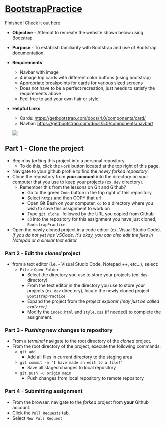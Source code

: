 # <a href="https://txlocnguyen.github.io/BootstrapPractice/">BootstrapPractice</a>
Finished! Check it out  <a href="https://txlocnguyen.github.io/BootstrapPractice/">here</a>
* **Objective** - Attempt to recreate the website shown below using Bootstrap.
* **Purpose** - To establish familiarity with Bootstrap and use of Bootstrap documentation.
* **Requirements**
    * Navbar with image
    * 4 image top cards with different color buttons (using bootstrap)
    * Appropriate breakpoints for cards for various sized screens
    * Does not have to be a perfect recreation, just needs to satisfy the requirements above
    * Feel free to add your own flair or style!

* **Helpful Links** 
    * Cards: https://getbootstrap.com/docs/4.0/components/card/ 
    * Navbar: https://getbootstrap.com/docs/5.0/components/navbar/

    ![](./resources/img/bootstrap-practice-image.png)

## Part 1 - Clone the project

* Begin by _forking_ this project into a personal repository.
   * To do this, click the `Fork` button located at the top right of this page.
* Navigate to your github profile to find the _newly forked repository_.
* Clone the repository from **your account** into the directory on your computer that you use to keep your projects (ex. `dev` directory).
    - Remember this from the lessons on Git and Github?
        - Go to the green `Code` button in the top right of this repository
        - Select `https` and then COPY that url
        - Open Git Bash on your computer, `cd` to a directory where you wish to save this assignment to work on
        - Type `git clone ` followed by the URL you copied from Github
        - `cd` into the repository for this assignment you have just cloned, `BootstrapPractice`
* Open the newly cloned project in a code editor (ex. Visual Studio Code). _If you do not yet has VSCode, it's okay, you can also edit the files in Notepad or a similar text editor._

### Part 2 - Edit the _cloned_ project

* from a text editor (i.e. - Visual Studio Code, Notepad ++, etc...), select:
  * `File` > `Open Folder`
    * Select the directory you use to store your projects (ex. `dev` directory) 
    * From the text editor,in the directory you use to store your projects (ex. `dev` directory), locate the newly cloned project `BootstrapPractice`
    * Expand the project from the _project explorer (may just be called `explorer`)_
    * Modify the `index.html` and `style.css` (if needed) to complete the assignment.
    

### Part 3 - _Pushing_ new changes to repository

* From a _terminal_ navigate to the root directory of the _cloned_ project.
* From the root directory of the project, execute the following commands:
    * `git add .`
        * Add all files in current directory to the staging area       
    * `git commit -m 'I have made an edit to a file!'`
        * Save all staged changes to local repository
    * `git push -u origin main`
        * Push changes from local repository to remote repository

### Part 4 - Submitting assignment

* From the browser, navigate to the _forked_ project from **your** Github account.
* Click the `Pull Requests` tab.
* Select `New Pull Request`
